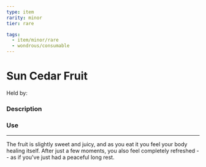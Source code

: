 ```yaml
---
type: item
rarity: minor
tier: rare

tags:
  - item/minor/rare
  - wondrous/consumable
---
```

 # Sun Cedar Fruit
Held by:
 
 ### Description
 
 ### Use
 
 
---

The fruit is slightly sweet and juicy, and as you eat it you feel your body healing itself. After just a few moments, you also feel completely refreshed -- as if you've just had a peaceful long rest.
